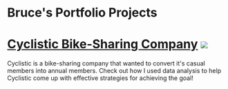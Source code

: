 # Bruce's Portfolio Projects

# [Cyclistic Bike-Sharing Company](cyclistic_report.html) ![](cyclistic_logo.png)
Cyclistic is a bike-sharing company that wanted to convert it's casual members into annual members. Check out how I used data analysis to help Cyclistic come up with effective strategies for achieving the goal!
